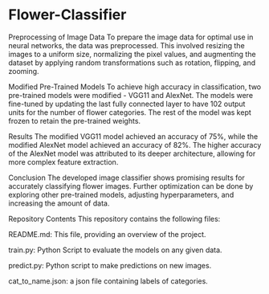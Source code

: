 # Flower-Classifier
Preprocessing of Image Data
To prepare the image data for optimal use in neural networks, the data was preprocessed. This involved resizing the images to a uniform size, normalizing the pixel values, and augmenting the dataset by applying random transformations such as rotation, flipping, and zooming.

Modified Pre-Trained Models
To achieve high accuracy in classification, two pre-trained models were modified - VGG11 and AlexNet. The models were fine-tuned by updating the last fully connected layer to have 102 output units for the number of flower categories. The rest of the model was kept frozen to retain the pre-trained weights.

Results
The modified VGG11 model achieved an accuracy of 75%, while the modified AlexNet model achieved an accuracy of 82%. The higher accuracy of the AlexNet model was attributed to its deeper architecture, allowing for more complex feature extraction.

Conclusion
The developed image classifier shows promising results for accurately classifying flower images. Further optimization can be done by exploring other pre-trained models, adjusting hyperparameters, and increasing the amount of data.

Repository Contents
This repository contains the following files:

README.md: This file, providing an overview of the project.

train.py: Python Script to evaluate the models on any given data.

predict.py: Python script to make predictions on new images.

cat_to_name.json: a json file containing labels of categories.


